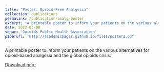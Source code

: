```yaml
---
title: "Poster: Opioid-Free Analgesia"
collection: publications
permalink: /publication/analg-poster
excerpt: 'A printable poster to inform your patients on the various alternatives for opioid-based analgesia and the global opioids crisis.'
date: 2022-03-08
venue: 'Opioids Public Health Association'
paperurl: 'http://academicpages.github.io/files/poster2.pdf'
---
```

A printable poster to inform your patients on the various alternatives for opioid-based analgesia and the global opioids crisis.

[Download here](http://academicpages.github.io/files/poster2.pdf)
